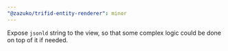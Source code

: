 ```yaml
---
"@zazuko/trifid-entity-renderer": minor
---
```


Expose `jsonld` string to the view, so that some complex logic could be done on top of it if needed.
